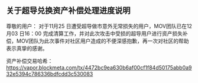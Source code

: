 ## 关于超导兑换资产补偿处理进度说明

尊敬的用户：
  对于11月25 日遭受超导做市意外无常损失的用户，MOV团队已在12月03 日16：00 完成清算工作，并对此次攻击中受损的超导用户进行资产损失补偿，MOV团队为此次事件对社区用户造成的不便深感抱歉，再一次对社区的帮助表示真挚的感谢。

资产补偿交易哈希：https://vapor.blockmeta.com/tx/4472bc9ea630b6af00cf1f84d50175abb0a932e5394c786336bdfcdd3c530083